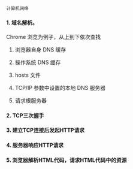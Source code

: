`计算机网络`

#### 1. 域名解析。

Chrome 浏览为例子，从上到下依次查找
1. 浏览器自身 DNS 缓存

2. 操作系统 DNS 缓存
3. hosts 文件
4. TCP/IP 参数中设置的本地 DNS 服务器
5. 请求根服务器

#### 2. TCP三次握手

#### 3. 建立TCP连接后发起HTTP请求

#### 4. 服务器响应HTTP请求

#### 5. 浏览器解析HTML代码，请求HTML代码中的资源